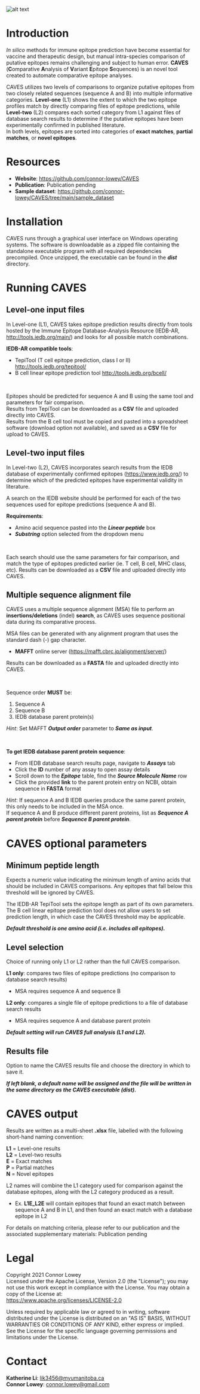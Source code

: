 ![alt text](https://github.com/connor-lowey/CAVES/blob/main/caves_logo.png)

# Introduction
*In silico* methods for immune epitope prediction have become essential for vaccine and therapeutic design, but manual intra-species comparison of putative epitopes remains challenging and subject to human error. **CAVES** (**C**omparative **A**nalysis of **V**ariant **E**pitope **S**equences) is an novel tool created to automate comparative epitope analyses. 

CAVES utilizes two levels of comparisons to organize putative epitopes from two closely related sequences (sequence A and B) into multiple informative categories. **Level-one** (L1) shows the extent to which the two epitope profiles match by directly comparing files of epitope predictions, while **Level-two** (L2) compares each sorted category from L1 against files of database search results to determine if the putative epitopes have been experimentally confirmed in published literature.  
In both levels, epitopes are sorted into categories of **exact matches**, **partial matches**, or **novel epitopes**.

# Resources
* **Website**: https://github.com/connor-lowey/CAVES
* **Publication**: Publication pending
* **Sample dataset**: https://github.com/connor-lowey/CAVES/tree/main/sample_dataset

# Installation
CAVES runs through a graphical user interface on Windows operating systems. The software is downloadable as a zipped file containing the standalone executable program with all required dependencies precompiled. Once unzipped, the executable can be found in the ***dist*** directory.

# Running CAVES
## Level-one input files
In Level-one (L1), CAVES takes epitope prediction results directly from tools hosted by the Immune Epitope Database-Analysis Resource (IEDB-AR, http://tools.iedb.org/main/) and looks for all possible match combinations. 

**IEDB-AR compatible tools**:
* TepiTool (T cell epitope prediction, class I or II) http://tools.iedb.org/tepitool/
* B cell linear epitope prediction tool http://tools.iedb.org/bcell/
&nbsp;

&nbsp;

Epitopes should be predicted for sequence A and B using the same tool and parameters for fair comparison.  
Results from TepiTool can be downloaded as a **CSV** file and uploaded directly into CAVES.  
Results from the B cell tool must be copied and pasted into a spreadsheet software (download option not available), and saved as a **CSV** file for upload to CAVES.

## Level-two input files
In Level-two (L2), CAVES incorporates search results from the IEDB database of experimentally confirmed epitopes (https://www.iedb.org/) to determine which of the predicted epitopes have experimental validity in literature. 

A search on the IEDB website should be performed for each of the two sequences used for epitope predictions (sequence A and B). 

**Requirements**:
* Amino acid sequence pasted into the ***Linear peptide*** box 
* ***Substring*** option selected from the dropdown menu
&nbsp;

&nbsp;

Each search should use the same parameters for fair comparison, and match the type of epitopes predicted earlier (ie. T cell, B cell, MHC class, etc).
Results can be downloaded as a **CSV** file and uploaded directly into CAVES.

## Multiple sequence alignment file
CAVES uses a multiple sequence alignment (MSA) file to perform an **insertions/deletions** (indel) **search**, as CAVES uses sequence positional data during its comparative process. 

MSA files can be generated with any alignment program that uses the standard dash (-) gap character.
* **MAFFT** online server (https://mafft.cbrc.jp/alignment/server/)  

Results can be downloaded as a **FASTA** file and uploaded directly into CAVES.
&nbsp;

&nbsp;

Sequence order **MUST** be:
1. Sequence A
2. Sequence B
3. IEDB database parent protein(s)

*Hint*: Set MAFFT ***Output order*** parameter to ***Same as input***.
&nbsp;

&nbsp;

**To get IEDB database parent protein sequence**:  
* From IEDB database search results page, navigate to ***Assays*** tab
* Click the **ID** number of any assay to open assay details
* Scroll down to the ***Epitope*** table, find the ***Source Molecule Name*** row
* Click the provided **link** to the parent protein entry on NCBI, obtain sequence in **FASTA** format
	
*Hint*: If sequence A and B IEDB queries produce the same parent protein, this only needs to be included in the MSA once.  
If sequence A and B produce different parent proteins, list as ***Sequence A parent protein*** before ***Sequence B parent protein***.

# CAVES optional parameters
## Minimum peptide length
Expects a numeric value indicating the minimum length of amino acids that should be included in CAVES comparisons. Any epitopes that fall below this threshold will be ignored by CAVES.

The IEDB-AR TepiTool sets the epitope length as part of its own parameters.  
The B cell linear epitope prediction tool does not allow users to set prediction length, in which case the CAVES threshold may be applicable.

***Default threshold is one amino acid (i.e. includes all epitopes).***

## Level selection
Choice of running only L1 or L2 rather than the full CAVES comparison.

**L1 only**: compares two files of epitope predictions (no comparison to database search results)
* MSA requires sequence A and sequence B
	
**L2 only**: compares a single file of epitope predictions to a file of database search results
* MSA requires sequence A and database parent protein

***Default setting will run CAVES full analysis (L1 and L2).***

## Results file
Option to name the CAVES results file and choose the directory in which to save it. 

***If left blank, a default name will be assigned and the file will be written in the same directory as the CAVES executable (dist).***

# CAVES output
Results are written as a multi-sheet **.xlsx** file, labelled with the following short-hand naming convention:

**L1** = Level-one results  
**L2** = Level-two results  
**E** = Exact matches  
**P** = Partial matches  
**N** = Novel epitopes  

L2 names will combine the L1 category used for comparison against the database epitopes, along with the L2 category produced as a result.
* Ex. **L1E_L2E** will contain epitopes that found an exact match between sequence A and B in L1, and then found an exact match with a database epitope in L2

For details on matching criteria, please refer to our publication and the associated supplementary materials: Publication pending

# Legal
Copyright 2021 Connor Lowey   
Licensed under the Apache License, Version 2.0 (the "License"); you may not use this work except in compliance with the License. You may obtain a copy of the License at:  
https://www.apache.org/licenses/LICENSE-2.0 

Unless required by applicable law or agreed to in writing, software distributed under the License is distributed on an "AS IS" BASIS, WITHOUT WARRANTIES OR CONDITIONS OF ANY KIND, either express or implied. See the License for the specific language governing permissions and limitations under the License.

# Contact
**Katherine Li**: lik3456@myumanitoba.ca  
**Connor Lowey**: connor.lowey@gmail.com
